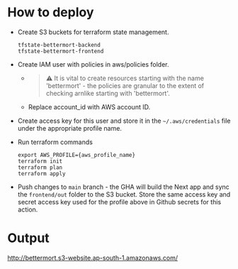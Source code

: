 # How to deploy

- Create S3 buckets for terraform state management.

  ```
  tfstate-bettermort-backend
  tfstate-bettermort-frontend
  ```

- Create IAM user with policies in aws/policies folder.

  - > :warning: It is vital to create resources starting with the name 'bettermort' - the policies are granular to the extent of checking arnlike starting with 'bettermort'.

  - Replace account_id with AWS account ID.

- Create access key for this user and store it in the `~/.aws/credentials` file under the appropriate profile name.

- Run terraform commands

  ```
  export AWS_PROFILE={aws_profile_name}
  terraform init
  terraform plan
  terraform apply
  ```

- Push changes to `main` branch - the GHA will build the Next app and sync the `frontend/out` folder to the S3 bucket. Store the same access key and secret access key used for the profile above in Github secrets for this action.

##

# Output

http://bettermort.s3-website.ap-south-1.amazonaws.com/
